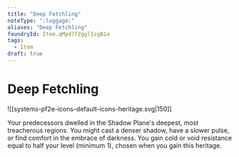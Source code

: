 ```yaml
---
title: "Deep Fetchling"
noteType: ":luggage:"
aliases: "Deep Fetchling"
foundryId: Item.qMpd7fZgglIzgB1a
tags:
  - Item
draft: true
---
```


# Deep Fetchling
![[systems-pf2e-icons-default-icons-heritage.svg|150]]

Your predecessors dwelled in the Shadow Plane's deepest, most treacherous regions. You might cast a denser shadow, have a slower pulse, or find comfort in the embrace of darkness. You gain cold or void resistance equal to half your level (minimum 1), chosen when you gain this heritage.
